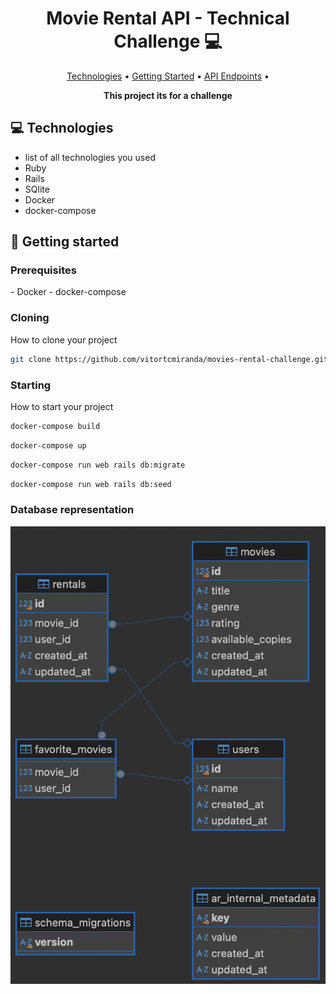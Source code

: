 <h1 align="center" style="font-weight: bold;">Movie Rental API - Technical Challenge 💻</h1>

<p align="center">
 <a href="#tech">Technologies</a> • 
 <a href="#started">Getting Started</a> • 
  <a href="#routes">API Endpoints</a> •
</p>

<p align="center">
    <b>This project its for a challenge</b>
</p>

<h2 id="technologies">💻 Technologies</h2>

- list of all technologies you used
- Ruby
- Rails
- SQlite
- Docker
- docker-compose

<h2 id="started">🚀 Getting started</h2>

<h3>Prerequisites</h3>
- Docker
- docker-compose

<h3>Cloning</h3>

How to clone your project

```bash
git clone https://github.com/vitortcmiranda/movies-rental-challenge.git
```

<h3>Starting</h3>

How to start your project

```bash
docker-compose build
```

```bash
docker-compose up
```

```bash
docker-compose run web rails db:migrate
```

```bash
docker-compose run web rails db:seed
```

<h3>Database representation</h3>

![](database-representation.png)